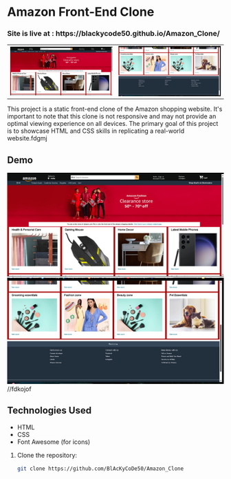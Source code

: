 ﻿# Amazon Front-End Clone
<h3>Site is live at : https://blackycode50.github.io/Amazon_Clone/
</h3>
<table>
  <tr>
    <td style="object-fit: cover;"><img src="ss_1.png" alt="Homepage Screenshot" width="300"/></td>
    <td style="object-fit: cover;"><img src="ss_2.png" alt="Product Page Screenshot" width="300"/></td>
  </tr>
</table>
This project is a static front-end clone of the Amazon shopping website. It's important to note that this clone is not responsive and may not provide an optimal viewing experience on all devices. The primary goal of this project is to showcase HTML and CSS skills in replicating a real-world website.fdgmj

## Demo
![Homepage Screenshot](ss_1.png)
![Product Page Screenshot](ss_2.png)
//fdkojof

## Technologies Used

- HTML
- CSS
- Font Awesome (for icons)



1. Clone the repository:

   ```bash
   git clone https://github.com/BlAcKyCoDe50/Amazon_Clone
